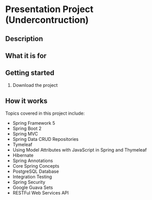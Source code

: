 # Presentation Project (Undercontruction)

## Description

## What it is for

## Getting started
1. Download the project

## How it works 

Topics covered in this project include:
+ Spring Framework 5
+ Spring Boot 2
+ Spring MVC
+ Spring Data CRUD Repositories
+ Tymeleaf
+ Using Model Attributes with JavaScript in Spring
and Thymeleaf
+ Hibernate
+ Spring Annotations
+ Core Spring Concepts
+ PostgreSQL Database
+ Integration Testing
+ Spring Security
+ Google Guava Sets
+ RESTFul Web Services API
     
     
 

    

    
